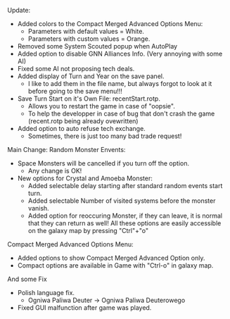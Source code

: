 Update:
- Added colors to the Compact Merged Advanced Options Menu:
  - Parameters with default values = White.
  - Parameters with custom values = Orange.
- Removed some System Scouted popup when AutoPlay
- Added option to disable GNN Alliances Info. (Very annoying with some AI)
- Fixed some AI not proposing tech deals.
- Added display of Turn and Year on the save panel.
  - I like to add them in the file name, but always forgot to look at it before going to the save menu!!!
- Save Turn Start on it's Own File: recentStart.rotp.
  - Allows you to restart the game in case of "oopsie".
  - To help the developper in case of bug that don't crash the game (recent.rotp being already ovewritten)
- Added option to auto refuse tech exchange.
  - Sometimes, there is just too many bad trade request!



Main Change: Random Monster Envents:
- Space Monsters will be cancelled if you turn off the option.
  - Any change is OK!
- New options for Crystal and Amoeba Monster:
  - Added selectable delay starting after standard random events start turn.
  - Added selectable Number of visited systems before the monster vanish.
  - Added option for reoccuring Monster, if they can leave, it is normal that they can return as well!
All these options are easily accessible on the galaxy map by pressing "Ctrl"+"o"

Compact Merged Advanced Options Menu:
- Added options to show Compact Merged Advanced Option only.
- Compact options are available in Game with "Ctrl-o" in galaxy map.

And some Fix
- Polish language fix.
  - Ogniwa Paliwa Deuter -> Ogniwa Paliwa Deuterowego
- Fixed GUI malfunction after game was played.
